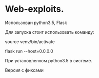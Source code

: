 # Web-exploits.

Использован python3.5, Flask

Для запуска стоит использовать команду:

source venv/bin/activate

flask run --host=0.0.0.0


При установленном python3.5 в системе.

Версия с фиксами
